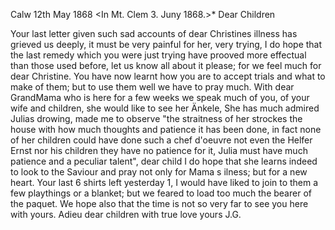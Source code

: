  Calw 12th May 1868
 <In Mt. Clem 3. Juny 1868.>*
Dear Children

Your last letter given such sad accounts of dear Christines illness has grieved us deeply, it must be very painful for her, very trying, I do hope that the last remedy which you were just trying have prooved more effectual than those used before, let us know all about it please; for we feel much for dear Christine. You have now learnt how you are to accept trials and what to make of them; but to use them well we have to pray much. 
With dear GrandMama who is here for a few weeks we speak much of you, of your wife and children, she would like to see her Änkele, She has much admired Julias drowing, made me to observe "the straitness of her strockes the house with how much thoughts and patience it has been done, in fact none of her children could have done such a chef d'oeuvre not even the Helfer Ernst nor his children they have no patience for it, Julia must have much patience and a peculiar talent", dear child I do hope that she learns indeed to look to the Saviour and pray not only for Mama s ilness; but for a new heart. Your last 6 shirts left yesterday <by Robert Gros der zu seinem Br Herm. nach NYork geht>1, I would have liked to join to them a few playthings or a blanket; but we feared to load too much the bearer of the paquet. We hope also that the time is not so very far to see you here with yours. Adieu dear children
 with true love yours J.G.
